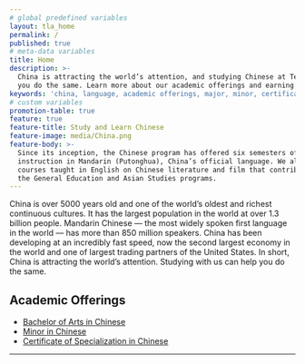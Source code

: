 ```yaml
---
# global predefined variables
layout: tla_home
permalink: /
published: true
# meta-data variables
title: Home
description: >-
  China is attracting the world’s attention, and studying Chinese at Temple University’s College of Liberal Arts can help
  you do the same. Learn more about our academic offerings and earning a major, minor, certificate in Chinese Language.
keywords: 'china, language, academic offerings, major, minor, certificate'
# custom variables
promotion-table: true
feature: true
feature-title: Study and Learn Chinese
feature-image: media/China.png
feature-body: >-
  Since its inception, the Chinese program has offered six semesters of language
  instruction in Mandarin (Putonghua), China’s official language. We also offer
  courses taught in English on Chinese literature and film that contribute to
  the General Education and Asian Studies programs.
---
```

China is over 5000 years old and one of the world’s oldest and richest continuous cultures. It has the largest population in the world at over 1.3 billion people. Mandarin Chinese — the most widely spoken first language in the world — has more than 850 million speakers. China has been developing at an incredibly fast speed, now the second largest economy in the world and one of largest trading partners of the United States. In short, China is attracting the world’s attention. Studying with us can help you do the same.

## Academic Offerings
- [Bachelor of Arts in Chinese](http://bulletin.temple.edu/undergraduate/liberal-arts/chinese/ba-chinese/)
- [Minor in Chinese](http://bulletin.temple.edu/undergraduate/liberal-arts/chinese/minor-chinese/)
- [Certificate of Specialization in Chinese](http://bulletin.temple.edu/undergraduate/liberal-arts/certificate-programs/certificate-chinese/)

___
